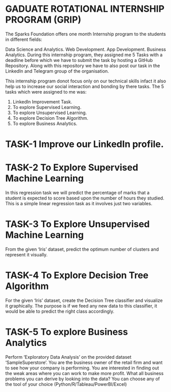 # GADUATE ROTATIONAL INTERNSHIP PROGRAM (GRIP)
The Sparks Foundation offers one month Internship program to the students in different fields:

Data Science and Analytics.
Web Development.
App Development.
Business Analytics.
During this internship program, they assigned me 5 Tasks with a deadline before which we have to submit the task by hosting a GitHub Repository. Along with this repository we have to also post our task in the LinkedIn and Telegram group of the organisation.

This internship program donot focus only on our technical skills infact it also help us to increase our social interaction and bonding by there tasks. The 5 tasks which were assigned to me was:

1. LinkedIn Improvement Task.
2. To explore Supervised Learning.
3. To explore Unsupervised Learning.
4. To explore Decision Tree Algorithm.
5. To explore Business Analytics.  
# TASK-1 Improve our LinkedIn profile.  
# TASK-2 To Explore Supervised Machine Learning 
In this regression task we will predict the percentage of marks that a student is expected to score based upon the number of hours they studied. This is a simple linear regression task as it involves just two variables.  
# TASK-3 To Explore Unsupervised Machine Learning 
From the given ‘Iris’ dataset, predict the optimum number of clusters and represent it visually.  
# TASK-4 To Explore Decision Tree Algorithm 
For the given ‘Iris’ dataset, create the Decision Tree classifier and visualize it graphically. The purpose is if we feed any new data to this classifier, it would be able to predict the right class accordingly.  
# TASK-5 To explore Business Analytics 
Perform ‘Exploratory Data Analysis’ on the provided dataset ‘SampleSuperstore’. You are the business owner of the retail firm and want to see how your company is performing. You are interested in finding out the weak areas where you can work to make more profit. What all business problems you can derive by looking into the data? You can choose any of the tool of your choice (Python/R/Tableau/PowerBI/Excel)
